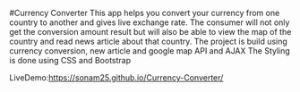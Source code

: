 #Currency Converter
This app helps you convert your currency from one country to another and gives live exchange rate.
The consumer will not only get the conversion amount result but will also be able to view the map of the country and read news article about that country.
The project is build using currency conversion, new article and google map API and AJAX
The Styling is done using CSS and Bootstrap

LiveDemo:https://sonam25.github.io/Currency-Converter/
